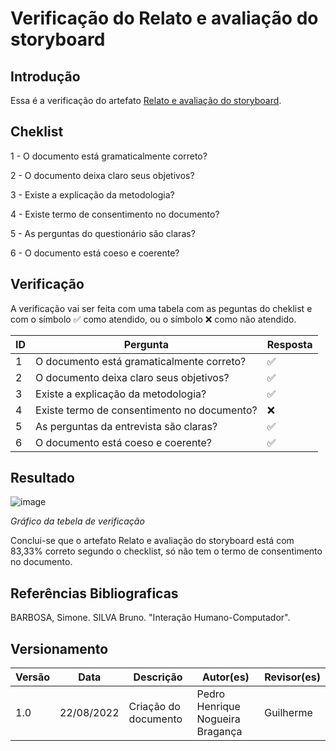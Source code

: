 # Verificação do Relato e avaliação do storyboard
## Introdução
  Essa é a verificação do artefato [Relato e avaliação do storyboard](https://github.com/Interacao-Humano-Computador/2022.1-CIEE/blob/main/docs/design_avaliacao_desenvolvimento/nivel_1/relato_storyboard.md).
  
## Cheklist 
   1 - O documento está gramaticalmente correto?
   
   2 - O documento deixa claro seus objetivos?
   
   3 - Existe a explicação da metodologia?
   
   4 - Existe termo de consentimento no documento?
   
   5 - As perguntas do questionário são claras?

   6 - O documento está coeso e coerente?
  
## Verificação
A verificação vai ser feita com uma tabela com as peguntas do cheklist e com o símbolo ✅ como atendido, ou o símbolo ❌ como não atendido.

| ID      |  Pergunta         | Resposta  |
|---------|-------------------|-----------|
| 1       | O documento está gramaticalmente correto? | ✅ |
| 2       | O documento deixa claro seus objetivos? | ✅ |
| 3       | Existe a explicação da metodologia? | ✅ |
| 4       | Existe termo de consentimento no documento? | ❌ |
| 5       | As perguntas da entrevista são claras? | ✅ |
| 6       | O documento está coeso e coerente? | ✅ |

## Resultado
 
  ![image](https://user-images.githubusercontent.com/57445188/186012282-338adb27-12cb-40c4-b2e2-b8ebf2d7045b.png)
  
  *Gráfico da tebela de verificação*
  
  Conclui-se que o artefato Relato e avaliação do storyboard está com 83,33% correto segundo o checklist, só não tem o termo de consentimento no documento.

## Referências Bibliograficas
BARBOSA, Simone. SILVA Bruno. "Interação Humano-Computador".

## Versionamento

| Versão       | Data | Descrição                                  | Autor(es)      | Revisor(es)  |
| ---------- | ------ | ------------------------------------------ | -------------- | ------------ |
| 1.0 | 22/08/2022    | Criação do documento                       | Pedro Henrique Nogueira Bragança  | Guilherme |
